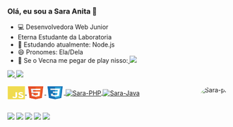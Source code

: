 ### Olá, eu sou a Sara Anita 🦄


- 💻 Desenvolvedora Web Junior
- Eterna Estudante da Laboratoria
- 🌱 Estudando atualmente: Node.js
- 😄 Pronomes: Ela/Dela
- 🎵 Se o Vecna me pegar de play nisso:<a href='https://open.spotify.com/playlist/1OXX6vSQ5dMGygtmWWksdO?si=c61f074edfec4923&nd=1' target="_blank"> <img src='https://em-content.zobj.net/thumbs/160/microsoft/319/ghost_1f47b.png' width='16px'/> </a>

<div>
  <a href="https://github.com/SaraAnita1">
  <img height="180em" src="https://github-readme-stats.vercel.app/api?username=SaraAnita1&show_icons=true&theme=dracula&include_all_commits=true&count_private=true"/>
  <img height="180em" src="https://github-readme-stats.vercel.app/api/top-langs/?username=SaraAnita1&layout=compact&langs_count=7&theme=dracula"/>
</div>
<div style="display: inline_block"><br>
  <img align="center" alt="Sara-Js" height="30" width="40" src="https://raw.githubusercontent.com/devicons/devicon/master/icons/javascript/javascript-plain.svg">
  <img align="center" alt="Sara-HTML" height="30" width="40" src="https://raw.githubusercontent.com/devicons/devicon/master/icons/html5/html5-original.svg">
  <img align="center" alt="Sara-CSS" height="30" width="40" src="https://raw.githubusercontent.com/devicons/devicon/master/icons/css3/css3-original.svg">
  <img align="center" alt="Sara-PHP" height="30" width="40" img src="https://cdn.jsdelivr.net/gh/devicons/devicon/icons/php/php-plain.svg" />
  <img align="center" alt="Sara-Java" height="30" width="40" img src="https://cdn.jsdelivr.net/gh/devicons/devicon/icons/java/java-original-wordmark.svg" />
  <img align="right" alt="Sara-pic" height="150" style="border-radius: 50px;" img src="https://cdn.discordapp.com/attachments/925377188402987058/1123810500841574411/download20230604000132.png" />
</div>
 
  ##
 
<div> 
  <a href="https://www.instagram.com/saah.desa/" target="_blank"><img src="https://img.shields.io/badge/-Instagram-%23E4405F?style=for-the-badge&logo=instagram&logoColor=white" target="_blank"></a>
 	<a href="https://www.twitch.tv/mrs_satalin" target="_blank"><img src="https://img.shields.io/badge/Twitch-9146FF?style=for-the-badge&logo=twitch&logoColor=white" target="_blank"></a>
 <a href="https://discord.gg/uvcMvPxmRJ" target="_blank"><img src="https://img.shields.io/badge/Discord-7289DA?style=for-the-badge&logo=discord&logoColor=white" target="_blank"></a> 
  <a href = "mailto:sara.anita.desa@gmail.com"><img src="https://img.shields.io/badge/-Gmail-%23333?style=for-the-badge&logo=gmail&logoColor=white" target="_blank"></a>
  <a href="https://www.linkedin.com/in/sara-anita-de-sá-5b9378b4/" target="_blank"><img src="https://img.shields.io/badge/-LinkedIn-%230077B5?style=for-the-badge&logo=linkedin&logoColor=white" target="_blank"></a> 
 </div>
